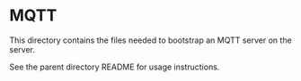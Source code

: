 # MQTT

This directory contains the files needed to bootstrap an
MQTT server on the server.

See the parent directory README for usage instructions.

